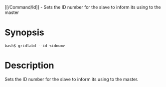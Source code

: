 [[/Command/Id]] -  Sets the ID number for the slave to inform its using to the master

# Synopsis
~~~
bash$ gridlabd --id <idnum>                                            
~~~

# Description

 Sets the ID number for the slave to inform its using to the master.

